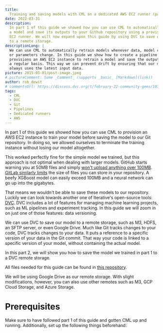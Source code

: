 ```yaml
---
title:
  Training and saving models with CML on a dedicated AWS EC2 runner (part 2)
date: 2022-03-31
description:
  In part 1 of this guide we showed how you can use CML to automatically retrain
  a model and save its outputs to your Github repository using a provisioned AWS
  EC2 runner. We will now expand upon this guide by using DVC to save our model
  to a remote storage.
descriptionLong: |
  We can use CML to automatically retrain models whenever data, model code,
  or parameters change. In this guide we show how to create a pipeline that
  provisions an AWS EC2 instance to retrain a model and save the output on
  a regular basis. This way we can prevent drift by ensuring that our model
  always uses the latest input data.
picture: 2015-05-01/post-image.jpeg
# pictureComment: Some _Comment_ (supports _basic_ [Markdown](link))
author: rob_dewit
# commentsUrl: https://discuss.dvc.org/t/february-22-community-gems/1078
tags:
  - CML
  - DVC
  - Git
  - Pipelines
  - Dedicated runners
  - AWS
---
```


In part 1 of this guide we showed how you can use CML to provision an AWS EC2
instance to train your model before saving the model to our Git repository. In
doing so, we allowed ourselves to terminate the training instance without losing
our model altogether.

This worked perfectly fine for the simple model we trained, but this approach is
not optimal when dealing with larger models. GitHub starts warning you at 50MB
files and simply
[won't upload anything over 100MB](https://docs.github.com/en/repositories/working-with-files/managing-large-files/about-large-files-on-github).
[GitLab similarly limits](https://docs.gitlab.com/ee/user/gitlab_com/index.html#account-and-limit-settings)
the size of files you can store in your repository. A beefy XGBoost model can
easily exceed 100MB and a neural network can go up into the gigabytes.

That means we wouldn't be able to save these models to our repository. Luckily
we can look towards another one of Iterative's open-source tools:
[DVC](https://dvc.org). DVC includes a lot of features for managing machine
learning projects, such as ML pipelines and experiment tracking. In this guide
we will zoom in on just one of those features: data versioning.

We can use DVC to save our model to a remote storage, such as M3, HDFS, an SFTP
server, or even Google Drive. Much like Git tracks changes to your code, DVC
tracks changes to your data. It puts a reference to a specific version of your
data in the Git commit. That way your code is linked to a specific version of
your model, without containing the actual model.

In this part 2, we will show you how to save the model we trained in part 1 to a
DVC remote storage.

All files needed for this guide can be found in
[this repository](https://github.com/iterative/example_model_export_cml).

<admon type="tip">
We will be using Google Drive as our remote storage. With slight modifications, however, you can also use other remotes such as M3, GCP Cloud Storage, and Azure Storage.
</admon>

# Prerequisites

Make sure to have followed part 1 of this guide and gotten CML up and running.
Additionally, set up the following things beforehand:
